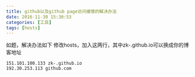 ```yaml
---
title: github以及github page访问缓慢的解决办法
date: 2016-11-30 15:30:53
categories: [工具]
tags: [hosts]
---
```

如题，解决办法如下
修改hosts，加入这两行，其中zk-.github.io可以换成你的博客地址
```
151.101.100.133 zk-.github.io
192.30.253.113 github.com
```
